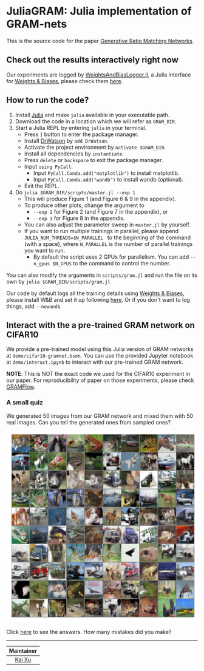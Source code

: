 # JuliaGRAM: Julia implementation of GRAM-nets

This is the source code for the paper [Generative Ratio Matching Networks](https://openreview.net/forum?id=SJg7spEYDS).

## Check out the results interactively right now

Our experiments are logged by [WeightsAndBiasLogger.jl](https://github.com/xukai92/WeightsAndBiasLogger.jl), 
a Julia interface for [Weights & Biases](https://www.wandb.ai/), 
please check them [here](https://app.wandb.ai/xukai92/gram-public).

## How to run the code?

1. Install [Julia](https://julialang.org/downloads/) and make `julia` available in your executable path.
2. Download the code in a location which we will refer as `GRAM_DIR`.
3. Start a Julia REPL by entering `julia` in your terminal.
    - Press `]` button to enter the package manager.
    - Install [DrWatson](https://github.com/JuliaDynamics/DrWatson.jl) by `add DrWatson`.
    - Activate the project environment by `activate $GRAM_DIR`.
    - Install all dependencies by `instantiate`.
    - Press `delete` or `backspace` to exit the package manager.
    - Input `using PyCall`.
        - Input `PyCall.Conda.add("matplotlib")` to install matplotlib.
        - Input `PyCall.Conda.add("wandb")` to install wandb (optional).
    - Exit the REPL.
4. Do `julia $GRAM_DIR/scripts/master.jl --exp 1`
    - This will produce Figure 1 (and Figure 6 & 9 in the appendix).
    - To produce other plots, change the argument to
        - `--exp 2` for Figure 2 (and Figure 7 in the appendix), or
        - `--exp 3` for Figure 8 in the appendix.
    - You can also adjust the parameter sweep in `master.jl` by yourself.
    - If you want to run multiple trainings in parallel, please append `JULIA_NUM_THREADS=$N_PARALLEL ` to the beginning of the command (with a space), where `N_PARALLEL` is the number of parallel trainings you want to run.
      - By default the script uses 2 GPUs for parallelism. You can add `--n_gpus $N_GPUS` to the command to control the number.

You can also modify the arguments in `scripts/gram.jl` and run the file on its own by `julia $GRAM_DIR/scripts/gram.jl`

Our code by default logs all the training details using [Weights & Biases](https://www.wandb.ai/), 
please install W&B and set it up following [here](https://docs.wandb.com/quickstart). 
Or if you don't want to log things, add `--nowandb`.

## Interact with the a pre-trained GRAM network on CIFAR10

We provide a pre-trained model using this Julia version of GRAM networks at `demo/cifar10-gramnet.bson`.
You can use the provided Jupyter notebook at `demo/interact.ipynb` to interact with our pre-trained GRAM network.

**NOTE**: This is NOT the exact code we used for the CIFAR10 experiment in our paper. 
For reproducibility of paper on those experiments, please check [GRAMFlow](https://github.com/GRAM-nets/GRAMFlow).

### A small quiz

We generated 50 images from our GRAM network and mixed them with 50 real images. Can you tell the generated ones from sampled ones?

![](images/gram-question.png)

Click [here](images/gram-answer.png) to see the answers. 
How many mistakes did you make?

---

| Maintainer |
| :-: |
| [Kai Xu](http://xuk.ai/) |